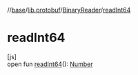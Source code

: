 //[base](../../../index.md)/[lib.protobuf](../index.md)/[BinaryReader](index.md)/[readInt64](read-int64.md)

# readInt64

[js]\
open fun [readInt64](read-int64.md)(): [Number](https://kotlinlang.org/api/latest/jvm/stdlib/kotlin/-number/index.html)

